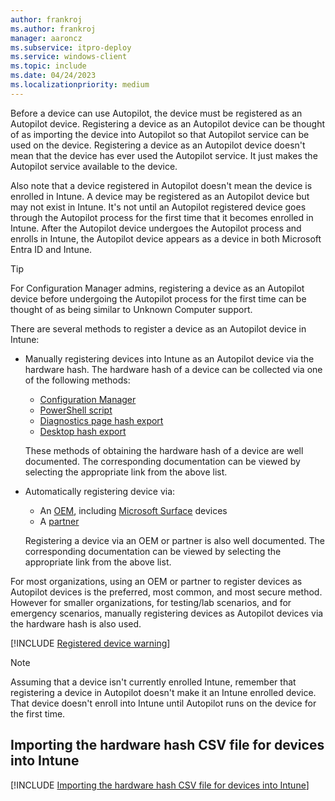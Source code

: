 ```yaml
---
author: frankroj
ms.author: frankroj
manager: aaroncz
ms.subservice: itpro-deploy
ms.service: windows-client
ms.topic: include
ms.date: 04/24/2023
ms.localizationpriority: medium
---
```


<!-- This file is shared by the following articles:

pre-provisioning/azure-ad-join-register-device.md
pre-provisioning/hybrid-azure-ad-join-register-device.md
self-deploying/self-deploying-register-device.md
user-driven/azure-ad-join-register-device.md
user-driven/hybrid-azure-ad-join-register-device.md

Headings are driven by article context. -->

Before a device can use Autopilot, the device must be registered as an Autopilot device. Registering a device as an Autopilot device can be thought of as importing the device into Autopilot so that Autopilot service can be used on the device. Registering a device as an Autopilot device doesn't mean that the device has ever used the Autopilot service. It just makes the Autopilot service available to the device.

Also note that a device registered in Autopilot doesn't mean the device is enrolled in Intune. A device may be registered as an Autopilot device but may not exist in Intune. It's not until an Autopilot registered device goes through the Autopilot process for the first time that it becomes enrolled in Intune. After the Autopilot device undergoes the Autopilot process and enrolls in Intune, the Autopilot device appears as a device in both Microsoft Entra ID and Intune.

> [!TIP]
>
> For Configuration Manager admins, registering a device as an Autopilot device before undergoing the Autopilot process for the first time can be thought of as being similar to Unknown Computer support.

There are several methods to register a device as an Autopilot device in Intune:

- Manually registering devices into Intune as an Autopilot device via the hardware hash. The hardware hash of a device can be collected via one of the following methods:

  - [Configuration Manager](/mem/configmgr/comanage/how-to-prepare-Win10#windows-autopilot)
  - [PowerShell script](/mem/autopilot/add-devices#powershell)
  - [Diagnostics page hash export](/mem/autopilot/add-devices#diagnostics-page-hash-export)
  - [Desktop hash export](/mem/autopilot/add-devices#desktop-hash-export)

  These methods of obtaining the hardware hash of a device are well documented. The corresponding documentation can be viewed by selecting the appropriate link from the above list.

- Automatically registering device via:

  - An [OEM](/mem/autopilot/oem-registration), including [Microsoft Surface](/surface/surface-autopilot-registration-support) devices
  - A [partner](/mem/autopilot/partner-registration)

  Registering a device via an OEM or partner is also well documented. The corresponding documentation can be viewed by selecting the appropriate link from the above list.

For most organizations, using an OEM or partner to register devices as Autopilot devices is the preferred, most common, and most secure method. However for smaller organizations, for testing/lab scenarios, and for emergency scenarios, manually registering devices as Autopilot devices via the hardware hash is also used.

[!INCLUDE [Registered device warning](../../includes/registered-vs-joined.md)]

> [!NOTE]
>
> Assuming that a device isn't currently enrolled Intune, remember that registering a device in Autopilot doesn't make it an Intune enrolled device. That device doesn't enroll into Intune until Autopilot runs on the device for the first time.

## Importing the hardware hash CSV file for devices into Intune

[!INCLUDE [Importing the hardware hash CSV file for devices into Intune](import-hardware-hash.md)]
